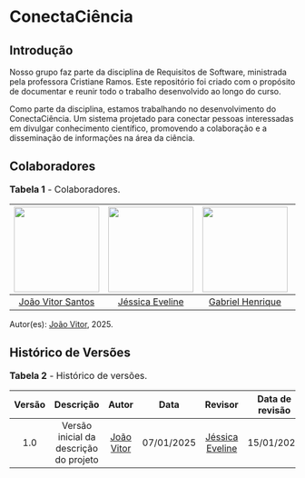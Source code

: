 # ConectaCiência

## Introdução

Nosso grupo faz parte da disciplina de Requisitos de Software, ministrada pela professora Cristiane Ramos. Este repositório foi criado com o propósito de documentar e reunir todo o trabalho desenvolvido ao longo do curso.

Como parte da disciplina, estamos trabalhando no desenvolvimento do ConectaCiência. Um sistema projetado para conectar pessoas interessadas em divulgar conhecimento científico, promovendo a colaboração e a disseminação de informações na área da ciência.

## Colaboradores

<font size="3"><p style="text-align: left">**Tabela 1** - Colaboradores.</p></font>

| <img src="https://github.com/Jauzimm.png" width="150px" > | <img src="https://github.com/xzxjesse.png" width="150px"> | <img src="https://github.com/gabrielhrlima.png" width="150px"> | <img src="https://github.com/PedroGusta.png" width="150px"> | <img src="https://github.com/Ruan-Carvalho.png" width="150px"> | <img src="https://github.com/carlinn1.png" width="150px"> |
| :-------------------------------------------------------: | :-------------------------------------------------------: | :----------------------------------------------------------: | :-------------------------------------------------------------: | :------------------------------------------------------------: | :------------------------------------------------------------: |
|      [João Vitor Santos](https://github.com/Jauzimm)      |       [Jéssica Eveline](https://github.com/xzxjesse)        |      [Gabriel Henrique](https://github.com/gabrielhrlima)      |       [Pedro Gustavo](https://github.com/PedroGusta)       |       [Ruan Carvalho](https://github.com/Ruan-Carvalho)        |       [Carlos Henrique](https://github.com/carlinn1)        |

Autor(es): [João Vitor](https://github.com/Jauzimm), 2025.

## Histórico de Versões

<font size="3"><p style="text-align: left">**Tabela 2** - Histórico de versões.</p></font>

| Versão |               Descrição                |   Autor    |    Data    |    Revisor     | Data de revisão |
| :----: | :------------------------------------: | :--------: | :--------: | :------------: | :-------------: |
|  1.0   | Versão inicial da descrição do projeto | [João Vitor](https://github.com/Jauzimm) | 07/01/2025 | [Jéssica Eveline](https://github.com/xzxjesse)  | 15/01/2025 |
